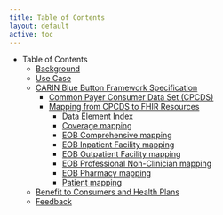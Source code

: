 ```yaml
---
title: Table of Contents
layout: default
active: toc
---
```


* Table of Contents
    * <a href="Background.html">Background</a>
    * <a href="Use_Case.html">Use Case</a>
    * <a href="CARIN_Blue_Button_Framework_Specification.html">CARIN Blue Button Framework Specification</a>
        * <a href="Common_Payer_Consumer_Data_Set_(CPCDS).html">Common Payer Consumer Data Set (CPCDS)</a>
        * <a href="Mapping_from_CPCDS_to_FHIR_Resources.html">Mapping from CPCDS to FHIR Resources</a>
            * <a href="Data_Element_Index.html">Data Element Index</a>
            * <a href="Coverage_mapping.html">Coverage mapping</a>
            * <a href="EOB_Comprehensive_mapping.html">EOB Comprehensive mapping</a>
            * <a href="EOB_Inpatient_Facility_mapping.html">EOB Inpatient Facility mapping</a>
            * <a href="EOB_Outpatient_Facility_mapping.html">EOB Outpatient Facility mapping</a>
            * <a href="EOB_Professional_Non-Clinician_mapping.html">EOB Professional Non-Clinician mapping</a>
            * <a href="EOB_Pharmacy_mapping.html">EOB Pharmacy mapping</a>
            * <a href="Patient_mapping.html">Patient mapping</a>
    * <a href="Benefit_to_Consumers_and_Health_Plans.html">Benefit to Consumers and Health Plans</a>
    * <a href="Feedback.html">Feedback</a>
